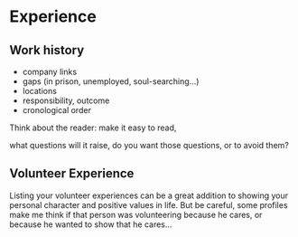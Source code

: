 # Experience

## Work history

- company links
- gaps (in prison, unemployed, soul-searching...)
- locations
- responsibility, outcome
- cronological order

Think about the reader: make it easy to read, 

what questions will it raise, do you want those questions, or to avoid them?

## Volunteer Experience

Listing your volunteer experiences can be a great addition to showing your personal character and positive values in life. But be careful, some profiles make me think if that person was volunteering because he cares, or because he wanted to show that he cares...
